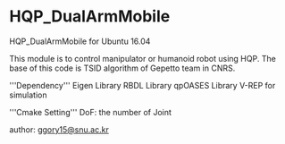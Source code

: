 # HQP_DualArmMobile
HQP_DualArmMobile for Ubuntu 16.04

This module is to control manipulator or humanoid robot using HQP.
The base of this code is TSID algorithm of Gepetto team in CNRS.

'''Dependency'''
Eigen Library
RBDL Library
qpOASES Library
V-REP for simulation

'''Cmake Setting'''
DoF: the number of Joint

author: ggory15@snu.ac.kr

